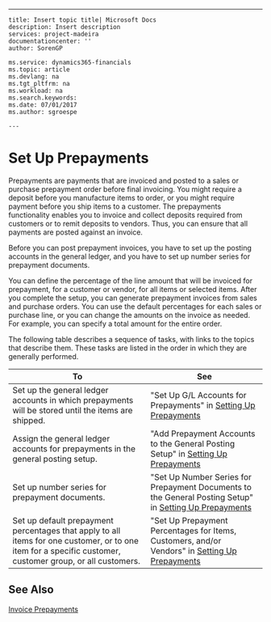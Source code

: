 ---
    title: Insert topic title| Microsoft Docs
    description: Insert description
    services: project-madeira
    documentationcenter: ''
    author: SorenGP

    ms.service: dynamics365-financials
    ms.topic: article
    ms.devlang: na
    ms.tgt_pltfrm: na
    ms.workload: na
    ms.search.keywords:
    ms.date: 07/01/2017
    ms.author: sgroespe

    ---
# Set Up Prepayments
Prepayments are payments that are invoiced and posted to a sales or purchase prepayment order before final invoicing. You might require a deposit before you manufacture items to order, or you might require payment before you ship items to a customer. The prepayments functionality enables you to invoice and collect deposits required from customers or to remit deposits to vendors. Thus, you can ensure that all payments are posted against an invoice.  
  
 Before you can post prepayment invoices, you have to set up the posting accounts in the general ledger, and you have to set up number series for prepayment documents.  
  
 You can define the percentage of the line amount that will be invoiced for prepayment, for a customer or vendor, for all items or selected items. After you complete the setup, you can generate prepayment invoices from sales and purchase orders. You can use the default percentages for each sales or purchase line, or you can change the amounts on the invoice as needed. For example, you can specify a total amount for the entire order.  
  
 The following table describes a sequence of tasks, with links to the topics that describe them. These tasks are listed in the order in which they are generally performed.  
  
|**To**|**See**|  
|------------|-------------|  
|Set up the general ledger accounts in which prepayments will be stored until the items are shipped.|"Set Up G\/L Accounts for Prepayments" in [Setting Up Prepayments](../Purchasing/how-to-define-prepayment-percentages.md)|  
|Assign the general ledger accounts for prepayments in the general posting setup.|"Add Prepayment Accounts to the General Posting Setup" in [Setting Up Prepayments](../Purchasing/how-to-define-prepayment-percentages.md)|  
|Set up number series for prepayment documents.|"Set Up Number Series for Prepayment Documents to the General Posting Setup" in [Setting Up Prepayments](../Purchasing/how-to-define-prepayment-percentages.md)|  
|Set up default prepayment percentages that apply to all items for one customer, or to one item for a specific customer, customer group, or all customers.|"Set Up Prepayment Percentages for Items, Customers, and\/or Vendors" in [Setting Up Prepayments](../Purchasing/how-to-define-prepayment-percentages.md)|  
  
## See Also  
 [Invoice Prepayments](../Finance/invoice-prepayments.md)